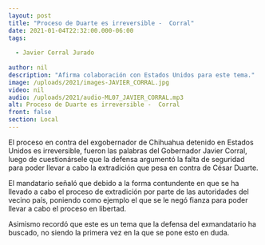 ```yaml
---
layout: post
title: "Proceso de Duarte es irreversible -  Corral"
date: 2021-01-04T22:32:00.000-06:00
tags:
  
  - Javier Corral Jurado
  
author: nil
description: "Afirma colaboración con Estados Unidos para este tema."
image: /uploads/2021/images-JAVIER_CORRAL.jpg
video: nil
audio: /uploads/2021/audio-ML07_JAVIER_CORRAL.mp3
alt: Proceso de Duarte es irreversible -  Corral
front: false
section: Local
---
```


El proceso en contra del exgobernador de Chihuahua detenido en Estados Unidos es irreversible, fueron las palabras del Gobernador Javier Corral, luego de cuestionársele que la defensa argumentó la falta de seguridad para poder llevar a cabo la extradición que pesa en contra de César Duarte.

El mandatario señaló que debido a la forma contundente en que se ha llevado a cabo el proceso de extradición por parte de las autoridades del vecino país, poniendo como ejemplo el que se le negó fianza para poder llevar a cabo el proceso en libertad.

Asimismo recordó que este es un tema que la defensa del exmandatario ha buscado, no siendo la primera vez en la que se pone esto en duda.